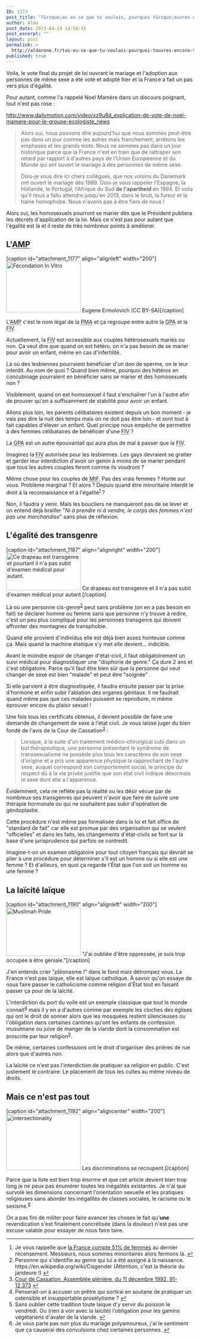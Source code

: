 ```yaml
---
ID: 1173
post_title: 'T&rsquo;as eu ce que tu voulais, pourquoi t&rsquo;ouvres encore ta gueule ?'
author: Alda
post_date: 2013-04-24 14:50:15
post_excerpt: ""
layout: post
permalink: >
  http://aldarone.fr/tas-eu-ce-que-tu-voulais-pourquoi-touvres-encore-ta-gueule/
published: true
---
```

Voila, le vote final du projet de loi ouvrant le mariage et l'adoption aux personnes de même sexe a été voté et adopté hier et la France a fait un pas vers plus d'égalité.

Pour autant, comme l'a rappelé Noel Mamère dans un discours poignant, tout n'est pas rose :

http://www.dailymotion.com/video/xz9u8d_explication-de-vote-de-noel-mamere-pour-le-groupe-ecologiste_news

<blockquote>
  Alors oui, nous pouvons dire aujourd'hui que nous sommes peut-être pas dans un jour comme les autres mais franchement, arrêtons les emphases et les grands mots. Nous ne sommes pas dans un jour historique parce que la France n'est en train que de rattraper son retard par rapport à d'autres pays de l'Union Européenne et du Monde qui ont ouvert le mariage à des personnes de même sexe.
  
  Dois-je vous dire ici chers collègues, que nos voisins du Danemark ont ouvert le mariage dès 1989. Dois-je vous rappeler l'Espagne, la Hollande, le Portugal, l'Afrique du Sud <strong>de l'apartheid</strong> en 1994. Et voila qu'il nous a fallu attendre jusqu'en 2013, dans le bruit, la fureur et la haine homophobe. Nous n'avons pas à être fiers de nous !
</blockquote>

Alors oui, les homosexuels pourront se marier dès que le Président publiera les décrets d'application de la loi. Mais ce n'est pas pour autant que l'égalité est là et il reste de très nombreux points à améliorer.

<h2>L'<abbr title="Assistance Médicale à la Procréation">AMP</abbr></h2>

[caption id="attachment_1177" align="alignleft" width="200"]<a href="http://aldarone.fr/wp-content/uploads/2013/04/ICSI.jpg"><img src="http://aldarone.fr/assets/ICSI-200x136.jpg" alt="Fécondation In Vitro" width="200" height="136" class="size-quarter wp-image-1177" /></a> Eugene Ermolovich (CC BY-SA)[/caption]

L'<abbr title="Assistance Médicale à la Procréation">AMP</abbr> c'est le nom légal de la <abbr title="Procréation Médicalement Assistée">PMA</abbr> et ça regroupe entre autre la <abbr title="Gestation Pour Autrui">GPA</abbr> et la <abbr title="Fécondation In Vitro">FIV</abbr>.

Actuellement, la <abbr title="Fécondation In Vitro">FIV</abbr> est accessible aux couples hétérosexuels mariés ou non. Ça veut dire que quand on est hétéro, on n'a pas besoin de se marier pour avoir un enfant, même en cas d'infertilité.

Là où des lesbiennes pourraient bénéficier d'un don de sperme, on le leur interdit. Au nom de quoi ? Quand bien même, pourquoi des hétéros en concubinage pourraient en bénéficier sans se marier et des homosexuels non ?

Visiblement, quand on est homosexuel il faut s'enchaîner l'un à l'autre afin de prouver qu'on a suffisamment de stabilité pour avoir un enfant.

Allons plus loin, les parents célibataires existent depuis un bon moment ‑ je vais pas dire la nuit des temps mais on ne doit pas être loin ‑ et sont tout à fait capables d'élever un enfant. Quel principe nous empêche de permettre à des femmes célibataires de bénéficier d'une <abbr title="Fécondation In Vitro">FIV</abbr> ?

La <abbr title="Gestation Pour Autrui">GPA</abbr> est un autre épouvantail qui aura plus de mal à passer que la <abbr title="Fécondation In Vitro">FIV</abbr>.

Imaginez la <abbr title="Fécondation In Vitro">FIV</abbr> autorisée pour les lesbiennes. Les gays devraient se gratter et garder leur interdiction d'avoir un gamin à moins de se marier pendant que tous les autres couples feront comme ils voudront ?

Même chose pour les couples de <abbr title="Male to Female">MtF</abbr>. Pas des vrais femmes ? Honte sur vous. Problème marginal ? Et alors ? Depuis quand être minoritaire interdit le droit à la reconnaissance et à l'égalité<sup id="fnref:1"><a href="1" rel="footnote">1</a></sup> ?

Non, il faudra y venir. Mais les boucliers ne manqueront pas de se lever et on entend déjà brailler "<em>Ni à prendre ni à vendre, le corps des femmes n'est pas une marchandise</em>" sans plus de réflexion.

<h2>L'égalité des transgenre</h2>

[caption id="attachment_1187" align="alignright" width="200"]<a href="http://aldarone.fr/wp-content/uploads/2013/04/DrapeauTranssexuel.png"><img src="http://aldarone.fr/assets/DrapeauTranssexuel-200x100.png" alt="Ce drapeau est transgenre et pourtant il n&#039;a pas subit d&#039;examen médical pour autant." width="200" height="100" class="size-quarter wp-image-1187" /></a> Ce drapeau est transgenre et il n'a pas subit d'examen médical pour autant.[/caption]

Là où une personne cis-genre<sup id="fnref:2"><a href="2" rel="footnote">2</a></sup> peut sans problème (on en a pas besoin en fait) se déclarer homme ou femme sans que personne n'y trouve à redire, c'est un peu plus compliqué pour les personnes transgenre qui doivent affronter des montagnes de transphobie.

Quand elle provient d'individus elle est déjà bien assez honteuse comme ça. Mais quand la machine étatique s'y met elle devient… indicible.

Avant le moindre espoir de changer d'état-civil, il faut obligatoirement un suivi médical pour diagnostiquer une "disphorie de genre." Ça dure 2 ans et c'est obligatoire. Parce qu'il faut être bien sûr que la personne qui veut changer de sexe est bien "malade" et peut être "soignée" .

Si elle parvient à être diagnostiquée, il faudra ensuite passer par la prise d'hormone et enfin subir l'ablation des organes génitaux. Il ne faudrait quand même pas que ces malades puissent se reproduire, ni même éprouver encore du plaisir sexuel !

Une fois tous les certificats obtenus, il devient possible de faire une demande de changement de sexe à l'état civil. Je vous laisse juger du bien fondé de l'avis de la Cour de Cassation<sup id="fnref:3"><a href="3" rel="footnote">3</a></sup> :

<blockquote>
  Lorsque, à la suite d'un traitement médico-chirurgical subi dans un but thérapeutique, une personne présentant le syndrome de transsexualisme ne possède plus tous les caractères de son sexe d'origine et a pris une apparence physique la rapprochant de l'autre sexe, auquel correspond son comportement social, le principe du respect dû à la vie privée justifie que son état civil indique désormais le sexe dont elle a l'apparence.
</blockquote>

Évidemment, cela ne reflète pas la réalité ou les désir vécue par de nombreux⋅ses transgenres qui peuvent n'avoir que faire de suivre une thérapie hormonale ou qui ne souhaitent pas subir d'opération de génitoplastie.

Cette procédure n'est même pas formalisée dans la loi et fait office de "standard de fait" car elle est promue par des organisation qui se veulent "officielles" et dans les faits, les changements d'état-civils se font sur la base d'une jurisprudence qui parfois se contredit.

Imagine-t-on un examen obligatoire pour tout citoyen français qui devrait se plier à une procédure pour déterminer s'il est un homme ou si elle est une femme ? Et d'ailleurs, en quoi ça regarde l'État que l'on soit un homme ou une femme ?

<h2>La laïcité laïque</h2>

[caption id="attachment_1190" align="alignleft" width="200"]<a href="http://aldarone.fr/wp-content/uploads/2013/04/MuslimahPride.jpg"><img src="http://aldarone.fr/assets/MuslimahPride-200x130.jpg" alt="Muslimah Pride" width="200" height="130" class="size-quarter wp-image-1190" /></a> "J'ai oubliée d'être oppressée, je suis trop occupée à être géniale."[/caption]

J'en entends crier "pléonasme !" dans le fond mais détrompez vous. La France n'est pas laïque, elle est laïque catholique. À savoir qu'on essaye de nous faire passer le catholicisme comme religion d'État tout en faisant passer ça pour de la laïcité.

L'interdiction du port du voile est un exemple classique que tout le monde connait<sup id="fnref:5"><a href="5" rel="footnote">4</a></sup> mais il y en a d'autres comme par exemple les cloches des églises qui ont le droit de sonner alors que les mosquées restent silencieuses ou l'obligation dans certaines cantines qu'ont les enfants de confession musulmane ou juive de manger de la viande dont la consommation est proscrite par leur religion<sup id="fnref:4"><a href="4" rel="footnote">5</a></sup>.

De même, certaines confessions ont le droit d'organiser des prières de rue alors que d'autres non.

La laïcité ce n'est pas l'interdiction de pratiquer sa religion en public. C'est justement le contraire: Le placement de tous les cultes au même niveau de droits.

<h2>Mais ce n'est pas tout</h2>

[caption id="attachment_1192" align="aligncenter" width="200"]<a href="http://aldarone.fr/wp-content/uploads/2013/04/intersectionality.jpg"><img src="http://aldarone.fr/wp-content/uploads/2013/04/intersectionality.jpg" alt="intersectionality" width="200" height="150" class="size-full wp-image-1192" /></a> Les discriminations se recoupent.[/caption]

Parce que la liste est bien trop énorme et que cet article devient bien trop long je ne peux pas énumérer toutes les inégalités existantes. Je n'ai que survolé les dimensions concernant l'orientation sexuelle et les pratiques religieuses sans aborder les inégalités de classes sociales, le racisme ou le sexisme.<sup id="fnref:6"><a href="6" rel="footnote">6</a></sup>

On a pas fini de militer pour faire avancer les choses le fait qu'<strong>une</strong> revendication s'est finalement concrétisée (dans la douleur) n'est pas une excuse valable pour essayer de nous faire taire.

<div class="footnotes">
<hr />
<ol>

<li id="fn:1">
Je vous rappelle que <a href="http://insee.fr/fr/themes/tableau.asp?reg_id=0&amp;ref_id=NATnon02145">la France compte 51% de femmes</a> au dernier recensement. Messieurs, nous sommes minoritaires alors fermons là.&#160;<a href="1" rev="footnote">&#8617;</a>
</li>

<li id="fn:2">
Personne qui s'identifie au genre qui lui a été assigné à la naissance. https://en.wikipedia.org/wiki/Cisgender (Attention, c'est la théorie du jandeure !)&#160;<a href="2" rev="footnote">&#8617;</a>
</li>

<li id="fn:3">
<a href="http://www.legifrance.gouv.fr/affichJuriJudi.do?oldAction=rechJuriJudi&amp;idTexte=JURITEXT000007030252&amp;fastReqId=1871450089&amp;fastPos=10">Cour de Cassation, Assemblée plénière, du 11 décembre 1992, 91-12.373</a>&#160;<a href="3" rev="footnote">&#8617;</a>
</li>

<li id="fn:5">
Penserait-on à accuser un prêtre qui sortirai en soutane de pratiquer un ostensible et insupportable prosélytisme ?&#160;<a href="5" rev="footnote">&#8617;</a>
</li>

<li id="fn:4">
Sans oublier cette tradition toute laïque d'y servir du poisson le vendredi. Ou (rien à voir avec la laïcité) l'obligation pour les gamins végétariens d'avaler de la viande.&#160;<a href="4" rev="footnote">&#8617;</a>
</li>

<li id="fn:6">
Je vous parle pas non plus du mariage polyamoureux, j'ai le sentiment que ça causerai des convulsions chez certaines personnes.&#160;<a href="6" rev="footnote">&#8617;</a>
</li>

</ol>
</div>